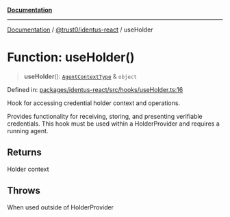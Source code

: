 [**Documentation**](../../../README.md)

***

[Documentation](../../../README.md) / [@trust0/identus-react](../README.md) / useHolder

# Function: useHolder()

> **useHolder**(): [`AgentContextType`](../type-aliases/AgentContextType.md) & `object`

Defined in: [packages/identus-react/src/hooks/useHolder.ts:16](https://github.com/trust0-project/identus/blob/042a220e3f73cf2a70dabdc1f00d2fd761523959/packages/identus-react/src/hooks/useHolder.ts#L16)

Hook for accessing credential holder context and operations.

Provides functionality for receiving, storing, and presenting verifiable credentials.
This hook must be used within a HolderProvider and requires a running agent.

## Returns

Holder context

## Throws

When used outside of HolderProvider

